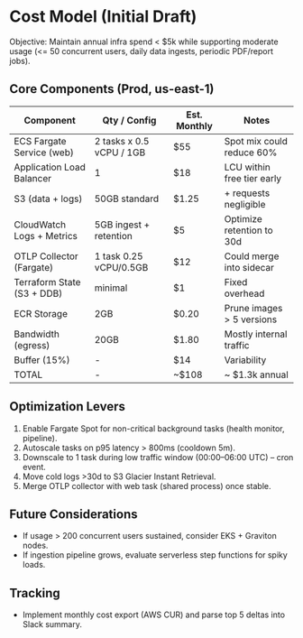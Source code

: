 # Cost Model (Initial Draft)

Objective: Maintain annual infra spend < $5k while supporting moderate usage (<= 50 concurrent users, daily data ingests, periodic PDF/report jobs).

## Core Components (Prod, us-east-1)

| Component | Qty / Config | Est. Monthly | Notes |
|-----------|--------------|--------------|-------|
| ECS Fargate Service (web) | 2 tasks x 0.5 vCPU / 1GB | $55 | Spot mix could reduce 60% |
| Application Load Balancer | 1 | $18 | LCU within free tier early |
| S3 (data + logs) | 50GB standard | $1.25 | + requests negligible |
| CloudWatch Logs + Metrics | 5GB ingest + retention | $5 | Optimize retention to 30d |
| OTLP Collector (Fargate) | 1 task 0.25 vCPU/0.5GB | $12 | Could merge into sidecar |
| Terraform State (S3 + DDB) | minimal | $1 | Fixed overhead |
| ECR Storage | 2GB | $0.20 | Prune images > 5 versions |
| Bandwidth (egress) | 20GB | $1.80 | Mostly internal traffic |
| Buffer (15%) | - | $14 | Variability |
| TOTAL | - | ~$108 | ~ $1.3k annual |

## Optimization Levers

1. Enable Fargate Spot for non-critical background tasks (health monitor, pipeline).
2. Autoscale tasks on p95 latency > 800ms (cooldown 5m).
3. Downscale to 1 task during low traffic window (00:00–06:00 UTC) – cron event.
4. Move cold logs >30d to S3 Glacier Instant Retrieval.
5. Merge OTLP collector with web task (shared process) once stable.

## Future Considerations

- If usage > 200 concurrent users sustained, consider EKS + Graviton nodes.
- If ingestion pipeline grows, evaluate serverless step functions for spiky loads.

## Tracking

- Implement monthly cost export (AWS CUR) and parse top 5 deltas into Slack summary.

